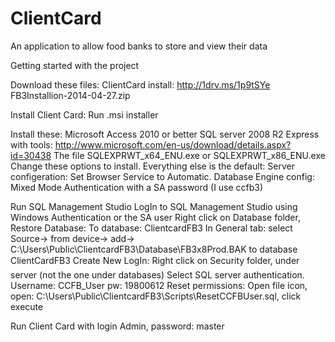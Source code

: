ClientCard
==========

An application to allow food banks to store and view their data


Getting started with the project

Download these files:
ClientCard install: http://1drv.ms/1p9tSYe FB3Installion-2014-04-27.zip

Install Client Card:
	Run .msi installer

Install these:
Microsoft Access 2010 or better
SQL server 2008 R2 Express with tools: http://www.microsoft.com/en-us/download/details.aspx?id=30438
The file SQLEXPRWT_x64_ENU.exe or SQLEXPRWT_x86_ENU.exe
		Change these options to install. Everything else is the default:
			Server configeration: Set Browser Service to Automatic.
			Database Engine config: Mixed Mode Authentication with a SA password (I use ccfb3)

Run SQL Management Studio
LogIn to SQL Management Studio using Windows Authentication or the SA user
	Right click on Database folder, Restore Database:
		To database: ClientcardFB3
		In General tab: select Source-> from device-> add->		C:\Users\Public\ClientcardFB3\Database\FB3x8Prod.BAK to database ClientCardFB3
	Create New LogIn: Right click on Security folder, under server (not the one under databases) Select SQL server authentication. Username: CCFB_User pw: 19800612
	Reset permissions:  Open file icon, open: C:\Users\Public\ClientcardFB3\Scripts\ResetCCFBUser.sql, click execute

Run Client Card with login Admin, password: master